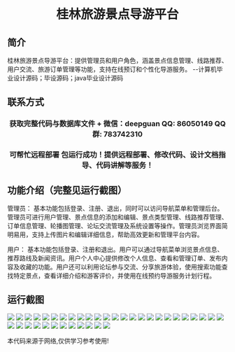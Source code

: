 <p><h1 align="center">桂林旅游景点导游平台</h1></p>

## 简介
桂林旅游景点导游平台：提供管理员和用户角色，涵盖景点信息管理、线路推荐、用户交流、旅游订单管理等功能，支持在线预订和个性化导游服务。    --计算机毕业设计源码；毕设源码；java毕业设计源码


## 联系方式
<p><h3 align="center">获取完整代码与数据库文件 + 微信：deepguan QQ: 86050149 QQ群: 783742310</h3></p>
<p><h3 align="center">可帮忙远程部署 包运行成功！提供远程部署、修改代码、设计文档指导、代码讲解等服务！</h3></p>

## 功能介绍（完整见运行截图）
管理员： 基本功能包括登录、注册、退出，同时可以访问导航菜单和管理后台。管理员可进行用户管理、景点信息的添加和编辑、景点类型管理、线路推荐管理、订单信息管理、轮播图管理、论坛交流管理及系统设置等操作。管理员浏览界面简明易用，支持上传图片和编辑详细信息，帮助高效更新和管理平台内容。

用户： 基本功能包括登录、注册和退出。用户可以通过导航菜单浏览景点信息、推荐路线及新闻资讯。用户个人中心提供修改个人信息、查看和管理订单、发布内容及收藏的功能。用户还可以利用论坛参与交流、分享旅游体验，使用搜索功能查找特定景点，查看详细介绍和游客评价，并使用在线预约导游服务计划行程。


## 运行截图
![](img/001.jpg)
![](img/002.jpg)
![](img/003.jpg)
![](img/004.jpg)
![](img/005.jpg)
![](img/006.jpg)
![](img/007.jpg)
![](img/008.jpg)
![](img/009.jpg)
![](img/010.jpg)
![](img/011.jpg)
![](img/012.jpg)
![](img/013.jpg)
![](img/014.jpg)
![](img/015.jpg)
![](img/016.jpg)
![](img/017.jpg)
![](img/018.jpg)
![](img/019.jpg)
![](img/020.jpg)
![](img/021.jpg)
![](img/022.jpg)
![](img/023.jpg)
![](img/024.jpg)
![](img/025.jpg)
![](img/026.jpg)
![](img/027.jpg)
![](img/028.jpg)
![](img/029.jpg)
![](img/030.jpg)
![](img/031.jpg)
![](img/032.jpg)
![](img/033.jpg)
![](img/034.jpg)
![](img/035.jpg)
![](img/036.jpg)
![](img/037.jpg)

<p>本代码来源于网络,仅供学习参考使用!</p>
